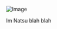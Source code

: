![Image](https://github.com/user-attachments/assets/9786521e-b642-4213-9363-dfae04818333)

  Im Natsu blah blah 
